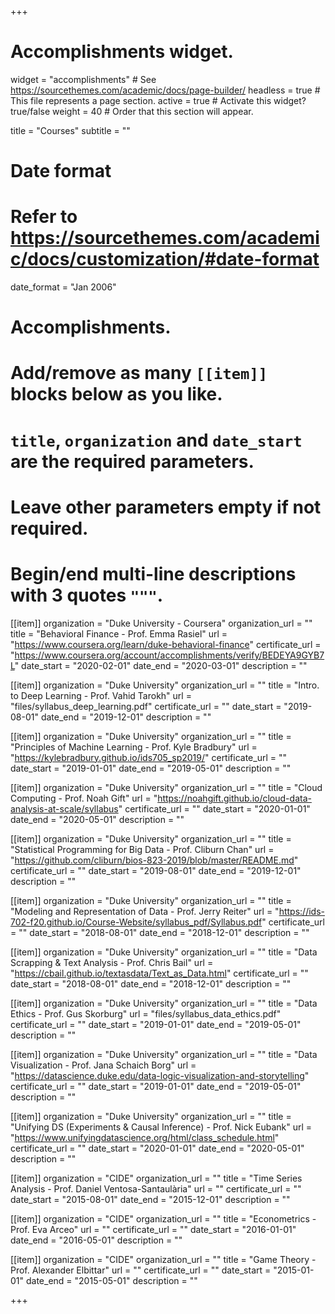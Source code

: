 +++
# Accomplishments widget.
widget = "accomplishments"  # See https://sourcethemes.com/academic/docs/page-builder/
headless = true  # This file represents a page section.
active = true  # Activate this widget? true/false
weight = 40  # Order that this section will appear.

title = "Courses"
subtitle = ""

# Date format
#   Refer to https://sourcethemes.com/academic/docs/customization/#date-format
date_format = "Jan 2006"

# Accomplishments.
#   Add/remove as many `[[item]]` blocks below as you like.
#   `title`, `organization` and `date_start` are the required parameters.
#   Leave other parameters empty if not required.
#   Begin/end multi-line descriptions with 3 quotes `"""`.

[[item]]
  organization = "Duke University - Coursera"
  organization_url = ""
  title = "Behavioral Finance - Prof. Emma Rasiel"
  url = "https://www.coursera.org/learn/duke-behavioral-finance"
  certificate_url = "https://www.coursera.org/account/accomplishments/verify/BEDEYA9GYB7L"
  date_start = "2020-02-01"
  date_end = "2020-03-01"
  description = ""

[[item]]
  organization = "Duke University"
  organization_url = ""
  title = "Intro. to Deep Learning - Prof. Vahid Tarokh"
  url = "files/syllabus_deep_learning.pdf"
  certificate_url = ""
  date_start = "2019-08-01"
  date_end = "2019-12-01"
  description = ""
  

[[item]]
  organization = "Duke University"
  organization_url = ""
  title = "Principles of Machine Learning - Prof. Kyle Bradbury"
  url = "https://kylebradbury.github.io/ids705_sp2019/"
  certificate_url = ""
  date_start = "2019-01-01"
  date_end = "2019-05-01"
  description = ""

[[item]]
  organization = "Duke University"
  organization_url = ""
  title = "Cloud Computing - Prof. Noah Gift"
  url = "https://noahgift.github.io/cloud-data-analysis-at-scale/syllabus"
  certificate_url = ""
  date_start = "2020-01-01"
  date_end = "2020-05-01"
  description = ""
  
[[item]]
  organization = "Duke University"
  organization_url = ""
  title = "Statistical Programming for Big Data - Prof. Cliburn Chan"
  url = "https://github.com/cliburn/bios-823-2019/blob/master/README.md"
  certificate_url = ""
  date_start = "2019-08-01"
  date_end = "2019-12-01"
  description = ""

[[item]]
  organization = "Duke University"
  organization_url = ""
  title = "Modeling and Representation of Data - Prof. Jerry Reiter"
  url = "https://ids-702-f20.github.io/Course-Website/syllabus_pdf/Syllabus.pdf"
  certificate_url = ""
  date_start = "2018-08-01"
  date_end = "2018-12-01"
  description = ""

[[item]]
  organization = "Duke University"
  organization_url = ""
  title = "Data Scrapping & Text Analysis - Prof. Chris Bail"
  url = "https://cbail.github.io/textasdata/Text_as_Data.html"
  certificate_url = ""
  date_start = "2018-08-01"
  date_end = "2018-12-01"
  description = ""

[[item]]
  organization = "Duke University"
  organization_url = ""
  title = "Data Ethics - Prof. Gus Skorburg"
  url = "files/syllabus_data_ethics.pdf"
  certificate_url = ""
  date_start = "2019-01-01"
  date_end = "2019-05-01"
  description = ""
  
[[item]]
  organization = "Duke University"
  organization_url = ""
  title = "Data Visualization - Prof. Jana Schaich Borg"
  url = "https://datascience.duke.edu/data-logic-visualization-and-storytelling"
  certificate_url = ""
  date_start = "2019-01-01"
  date_end = "2019-05-01"
  description = ""

[[item]]
  organization = "Duke University"
  organization_url = ""
  title = "Unifying DS (Experiments & Causal Inference) - Prof. Nick Eubank"
  url = "https://www.unifyingdatascience.org/html/class_schedule.html"
  certificate_url = ""
  date_start = "2020-01-01"
  date_end = "2020-05-01"
  description = ""

[[item]]
  organization = "CIDE"
  organization_url = ""
  title = "Time Series Analysis - Prof. Daniel Ventosa-Santaulària"
  url = ""
  certificate_url = ""
  date_start = "2015-08-01"
  date_end = "2015-12-01"
  description = ""
  
[[item]]
  organization = "CIDE"
  organization_url = ""
  title = "Econometrics - Prof. Eva Arceo"
  url = ""
  certificate_url = ""
  date_start = "2016-01-01"
  date_end = "2016-05-01"
  description = ""
  
[[item]]
  organization = "CIDE"
  organization_url = ""
  title = "Game Theory - Prof. Alexander Elbittar"
  url = ""
  certificate_url = ""
  date_start = "2015-01-01"
  date_end = "2015-05-01"
  description = ""


+++
